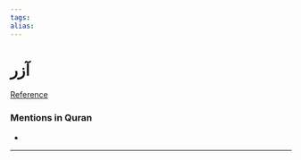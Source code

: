 ```yaml
---
tags: 
alias: 
---
```


# آزر

[Reference](https://corpus.quran.com/concept.jsp?id=azar)

### Mentions in Quran
- 

---

